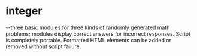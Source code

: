 # integer
--three basic modules for three kinds of randomly generated math problems;
modules display correct answers for incorrect responses.
Script is completely portable.  Formatted HTML elements can be added or
removed without script failure.  
